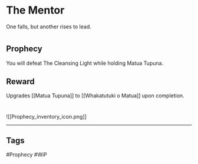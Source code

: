 # The Mentor
One falls, but another rises to lead.
#
## Prophecy
You will defeat The Cleansing Light while holding Matua Tupuna.
## Reward
Upgrades [[Matua Tupuna]] to [[Whakatutuki o Matua]] upon completion. 

#
![[Prophecy_inventory_icon.png]]

---
## Tags
#Prophecy
#WiP 